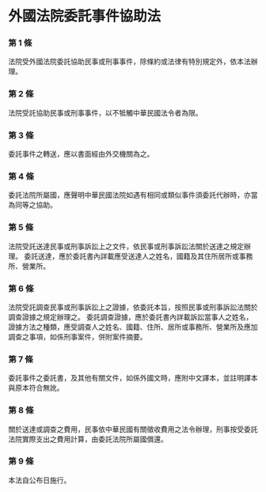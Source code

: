 # 外國法院委託事件協助法

### 第 1 條

法院受外國法院委託協助民事或刑事事件，除條約或法律有特別規定外，依本法辦理。

### 第 2 條

法院受託協助民事或刑事事件，以不牴觸中華民國法令者為限。

### 第 3 條

委託事件之轉送，應以書面經由外交機關為之。

### 第 4 條

委託法院所屬國，應聲明中華民國法院如遇有相同或類似事件須委託代辦時，亦當為同等之協助。

### 第 5 條

法院受託送達民事或刑事訴訟上之文件，依民事或刑事訴訟法關於送達之規定辦理。
委託送達，應於委託書內詳載應受送達人之姓名，國籍及其住所居所或事務所、營業所。

### 第 6 條

法院受託調查民事或刑事訴訟上之證據，依委託本旨，按照民事或刑事訴訟法關於調查證據之規定辦理之。
委託調查證據，應於委託書內詳載訴訟當事人之姓名，證據方法之種類，應受調查人之姓名、國籍、住所、居所或事務所、營業所及應加調查之事項，如係刑事案件，併附案件摘要。

### 第 7 條

委託事件之委託書，及其他有關文件，如係外國文時，應附中文譯本，並註明譯本與原本符合無訛。

### 第 8 條

關於送達或調查之費用，民事依中華民國有關徵收費用之法令辦理，刑事按受委託法院實際支出之費用計算，由委託法院所屬國償還。

### 第 9 條

本法自公布日施行。
